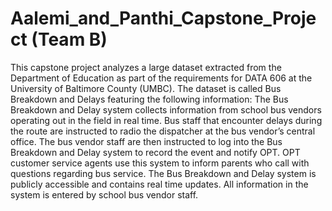# Aalemi_and_Panthi_Capstone_Project (Team B)
This capstone project analyzes a large dataset extracted from the Department of Education as part of the requirements for DATA 606 at the University of Baltimore County (UMBC). The dataset is called Bus Breakdown and Delays featuring the following information: The Bus Breakdown and Delay system collects information from school bus vendors operating out in the field in real time. Bus staff that encounter delays during the route are instructed to radio the dispatcher at the bus vendor’s central office. The bus vendor staff are then instructed to log into the Bus Breakdown and Delay system to record the event and notify OPT. OPT customer service agents use this system to inform parents who call with questions regarding bus service. The Bus Breakdown and Delay system is publicly accessible and contains real time updates. All information in the system is entered by school bus vendor staff.
